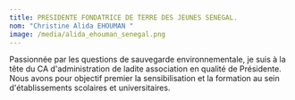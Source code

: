 ```yaml
---
title: PRESIDENTE FONDATRICE DE TERRE DES JEUNES SENEGAL.
nom: "Christine Alida EHOUMAN "
image: /media/alida_ehouman_senegal.png
---
```

Passionnée par les questions de sauvegarde environnementale, je suis à la tête du CA d'administration de ladite association en qualité de Présidente. Nous avons pour objectif premier la sensibilisation et la formation au sein d'établissements scolaires et universitaires.
